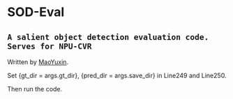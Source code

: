 # SOD-Eval
## `A salient object detection evaluation code. Serves for NPU-CVR`

Written by [MaoYuxin](maoyuxin@mail.nwpu.edu.cn).

Set {gt_dir = args.gt_dir}, {pred_dir = args.save_dir} in Line249 and Line250.

Then run the code.
